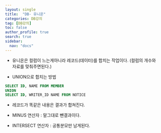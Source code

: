 ```yaml
---
layout: single
title:  "DB- 유니온"
categories: DB강의
tag: [DB강의]
toc: false
author_profile: true
search: true
sidebar:
  nav: "docs"
---
```


- 유니온은 컬럼이 느는게아니라 레코드(데이터)를 합치는 작업이다.
 (컬럼의 개수와 자료를 맞춰주면된다.)

- UNION으로 합치는 방법
```SQL
SELECT ID, NAME FROM MEMBER 
UNION
SELECT ID, WRITER_ID NAME FROM NOTICE
```

- 레코드가 똑같은 내용은 결과가 합쳐진다.

- MINUS 연산자 : 말그대로 뺀결과이다.

- INTERSECT 연산자 : 공통분모만 남게된다.
